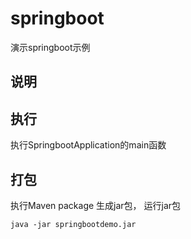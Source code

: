 # springboot

演示springboot示例

## 说明

## 执行

执行SpringbootApplication的main函数

## 打包
执行Maven package 生成jar包， 运行jar包
```
java -jar springbootdemo.jar
```